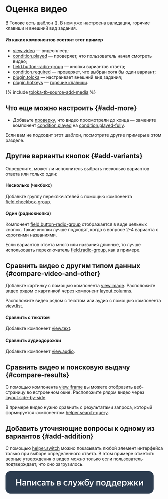 # Оценка видео

В Толоке есть шаблон  (). В нем уже настроена валидация, горячие клавиши и внешний вид задания.

#### Из каких компонентов состоит этот пример

- [view.video](../reference/view.video.md) — видеоплеер;
- [condition.played](../reference/condition.played.md) — проверяет, что пользователь начал смотреть видео;
- [field.button-radio-group](../reference/field.button-radio-group.md) — кнопки вариантов ответа;
- [condition.required](../reference/condition.required.md) — проверяет, что выбран хотя бы один вариант;
- [plugin.toloka](../reference/plugin.toloka.md) — настраивает внешний вид задания;
- [plugin.hotkeys](../reference/plugin.hotkeys.md) — [горячие клавиши](../best-practices/hotkeys.md).

{% include [toloka-tb-source-add-media](../_includes/toloka-tb-source/id-toloka-tb-source/add-media.md) %}



## Что еще можно настроить {#add-more}

- Добавьте [проверку](../best-practices/conditions.md), что видео просмотрели до конца — замените компонент [condition.played](../reference/condition.played.md) на [condition.played-fully](../reference/condition.played-fully.md).


Если вам не подходит этот шаблон, посмотрите другие примеры в этом разделе.


## Другие варианты кнопок {#add-variants}

Определите, может ли исполнитель выбрать несколько вариантов ответа или только один:

#### Несколько (чекбокс)

Добавьте группу переключателей с помощью компонента [field.checkbox-group](../reference/field.checkbox-group.md).

#### Один (радиокнопка)

Компонент [field.button-radio-group](../reference/field.button-radio-group.md) отображается в виде цельных кнопок. Такие кнопки лучше подходят, когда в вопросе 2-4 варианта с короткими названиями.

Если вариантов ответа много или названия длинные, то лучше использовать переключатель [field.radio-group](../reference/field.radio-group.md), как в примере.


## Сравнить видео с другим типом данных {#compare-video-and-other}

Добавьте картинку с помощью компонента [view.image](../reference/view.image.md). Расположите видео рядом с картинкой через компонент [layout.columns](../reference/layout.columns.md).

Расположите видео рядом с текстом или аудио с помощью компонента [view.list](../reference/view.list.md).

#### Сравнить с текстом

Добавьте компонент [view.text](../reference/view.text.md).

#### Сравнить аудиодорожки

Добавьте компонент [view.audio](../reference/view.audio.md).


## Сравнить видео и поисковую выдачу {#compare-results}

С помощью компонента [view.iframe](../reference/view.iframe.md) вы можете отобразить веб-страницу во встроенном окне. Расположите рядом видео через [layout.side-by-side](../reference/layout.side-by-side.md).

В примере видео нужно сравнить с результатами запроса, который формируется компонентом [helper.search-query](../reference/helper.search-query.md).


## Добавить уточняющие вопросы к одному из вариантов {#add-addition}

С помощью [helper.switch](../reference/helper.switch.md) можно показывать любой элемент интерфейса только при выборе определенного ответа. В этом примере отметить верные утверждения о видео можно только если пользователь подтверждает, что оно загрузилось.


[![](../_images/buttons/contact-support.svg)](../concepts/support.md)
